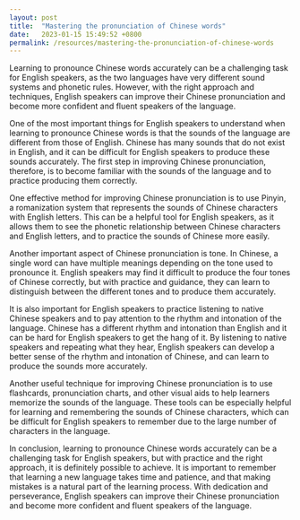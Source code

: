 ```yaml
---
layout: post
title:  "Mastering the pronunciation of Chinese words"
date:   2023-01-15 15:49:52 +0800
permalink: /resources/mastering-the-pronunciation-of-chinese-words
---
```



Learning to pronounce Chinese words accurately can be a challenging task for English speakers, as the two languages have very different sound systems and phonetic rules. However, with the right approach and techniques, English speakers can improve their Chinese pronunciation and become more confident and fluent speakers of the language.



One of the most important things for English speakers to understand when learning to pronounce Chinese words is that the sounds of the language are different from those of English. Chinese has many sounds that do not exist in English, and it can be difficult for English speakers to produce these sounds accurately. The first step in improving Chinese pronunciation, therefore, is to become familiar with the sounds of the language and to practice producing them correctly.



One effective method for improving Chinese pronunciation is to use Pinyin, a romanization system that represents the sounds of Chinese characters with English letters. This can be a helpful tool for English speakers, as it allows them to see the phonetic relationship between Chinese characters and English letters, and to practice the sounds of Chinese more easily.



Another important aspect of Chinese pronunciation is tone. In Chinese, a single word can have multiple meanings depending on the tone used to pronounce it. English speakers may find it difficult to produce the four tones of Chinese correctly, but with practice and guidance, they can learn to distinguish between the different tones and to produce them accurately.



It is also important for English speakers to practice listening to native Chinese speakers and to pay attention to the rhythm and intonation of the language. Chinese has a different rhythm and intonation than English and it can be hard for English speakers to get the hang of it. By listening to native speakers and repeating what they hear, English speakers can develop a better sense of the rhythm and intonation of Chinese, and can learn to produce the sounds more accurately.



Another useful technique for improving Chinese pronunciation is to use flashcards, pronunciation charts, and other visual aids to help learners memorize the sounds of the language. These tools can be especially helpful for learning and remembering the sounds of Chinese characters, which can be difficult for English speakers to remember due to the large number of characters in the language.



In conclusion, learning to pronounce Chinese words accurately can be a challenging task for English speakers, but with practice and the right approach, it is definitely possible to achieve. It is important to remember that learning a new language takes time and patience, and that making mistakes is a natural part of the learning process. With dedication and perseverance, English speakers can improve their Chinese pronunciation and become more confident and fluent speakers of the language.